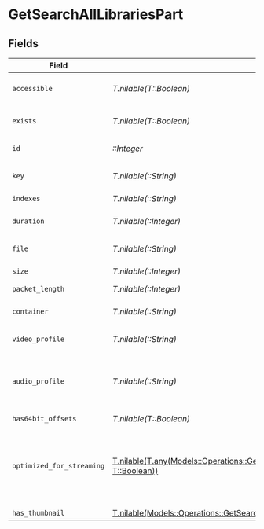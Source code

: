 # GetSearchAllLibrariesPart


## Fields

| Field                                                                                                                                                                                | Type                                                                                                                                                                                 | Required                                                                                                                                                                             | Description                                                                                                                                                                          | Example                                                                                                                                                                              |
| ------------------------------------------------------------------------------------------------------------------------------------------------------------------------------------ | ------------------------------------------------------------------------------------------------------------------------------------------------------------------------------------ | ------------------------------------------------------------------------------------------------------------------------------------------------------------------------------------ | ------------------------------------------------------------------------------------------------------------------------------------------------------------------------------------ | ------------------------------------------------------------------------------------------------------------------------------------------------------------------------------------ |
| `accessible`                                                                                                                                                                         | *T.nilable(T::Boolean)*                                                                                                                                                              | :heavy_minus_sign:                                                                                                                                                                   | Indicates if the part is accessible.                                                                                                                                                 | true                                                                                                                                                                                 |
| `exists`                                                                                                                                                                             | *T.nilable(T::Boolean)*                                                                                                                                                              | :heavy_minus_sign:                                                                                                                                                                   | Indicates if the part exists.                                                                                                                                                        | true                                                                                                                                                                                 |
| `id`                                                                                                                                                                                 | *::Integer*                                                                                                                                                                          | :heavy_check_mark:                                                                                                                                                                   | Unique part identifier.                                                                                                                                                              | 418385                                                                                                                                                                               |
| `key`                                                                                                                                                                                | *T.nilable(::String)*                                                                                                                                                                | :heavy_minus_sign:                                                                                                                                                                   | Key to access this part.                                                                                                                                                             | /library/parts/418385/1735864239/file.mkv                                                                                                                                            |
| `indexes`                                                                                                                                                                            | *T.nilable(::String)*                                                                                                                                                                | :heavy_minus_sign:                                                                                                                                                                   | N/A                                                                                                                                                                                  | sd                                                                                                                                                                                   |
| `duration`                                                                                                                                                                           | *T.nilable(::Integer)*                                                                                                                                                               | :heavy_minus_sign:                                                                                                                                                                   | Duration of the part in milliseconds.                                                                                                                                                | 9610350                                                                                                                                                                              |
| `file`                                                                                                                                                                               | *T.nilable(::String)*                                                                                                                                                                | :heavy_minus_sign:                                                                                                                                                                   | File path for the part.                                                                                                                                                              | /mnt/Movies_1/W/Wicked (2024).mkv                                                                                                                                                    |
| `size`                                                                                                                                                                               | *T.nilable(::Integer)*                                                                                                                                                               | :heavy_minus_sign:                                                                                                                                                                   | File size in bytes.                                                                                                                                                                  | 30649952104                                                                                                                                                                          |
| `packet_length`                                                                                                                                                                      | *T.nilable(::Integer)*                                                                                                                                                               | :heavy_minus_sign:                                                                                                                                                                   | N/A                                                                                                                                                                                  | 188                                                                                                                                                                                  |
| `container`                                                                                                                                                                          | *T.nilable(::String)*                                                                                                                                                                | :heavy_minus_sign:                                                                                                                                                                   | Container format of the part.                                                                                                                                                        | mkv                                                                                                                                                                                  |
| `video_profile`                                                                                                                                                                      | *T.nilable(::String)*                                                                                                                                                                | :heavy_minus_sign:                                                                                                                                                                   | Video profile for the part.                                                                                                                                                          | main 10                                                                                                                                                                              |
| `audio_profile`                                                                                                                                                                      | *T.nilable(::String)*                                                                                                                                                                | :heavy_minus_sign:                                                                                                                                                                   | The audio profile used for the media (e.g., DTS, Dolby Digital, etc.).                                                                                                               | dts                                                                                                                                                                                  |
| `has64bit_offsets`                                                                                                                                                                   | *T.nilable(T::Boolean)*                                                                                                                                                              | :heavy_minus_sign:                                                                                                                                                                   | N/A                                                                                                                                                                                  | false                                                                                                                                                                                |
| `optimized_for_streaming`                                                                                                                                                            | [T.nilable(T.any(Models::Operations::GetSearchAllLibrariesOptimizedForStreamingLibrary1, T::Boolean))](../../models/operations/getsearchalllibrarieslibraryoptimizedforstreaming.md) | :heavy_minus_sign:                                                                                                                                                                   | Has this media been optimized for streaming. NOTE: This can be 0, 1, false or true<br/>                                                                                              |                                                                                                                                                                                      |
| `has_thumbnail`                                                                                                                                                                      | [T.nilable(Models::Operations::GetSearchAllLibrariesHasThumbnail)](../../models/operations/getsearchalllibrarieshasthumbnail.md)                                                     | :heavy_minus_sign:                                                                                                                                                                   | N/A                                                                                                                                                                                  | 1                                                                                                                                                                                    |
